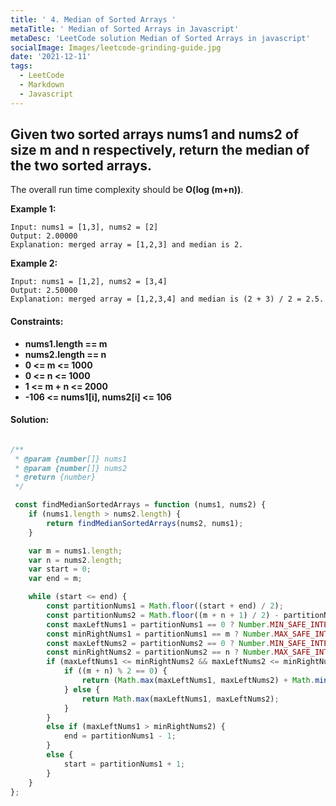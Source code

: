 ```yaml
---
title: ' 4. Median of Sorted Arrays '
metaTitle: ' Median of Sorted Arrays in Javascript'
metaDesc: 'LeetCode solution Median of Sorted Arrays in javascript'
socialImage: Images/leetcode-grinding-guide.jpg
date: '2021-12-11'
tags:
  - LeetCode
  - Markdown
  - Javascript
---
```


## Given two sorted arrays __nums1__ and __nums2__ of size __m__ and __n__ respectively, return the median of the two sorted arrays.

The overall run time complexity should be __O(log (m+n))__.

__Example 1:__

```
Input: nums1 = [1,3], nums2 = [2]
Output: 2.00000
Explanation: merged array = [1,2,3] and median is 2.
```

__Example 2:__

```
Input: nums1 = [1,2], nums2 = [3,4]
Output: 2.50000
Explanation: merged array = [1,2,3,4] and median is (2 + 3) / 2 = 2.5.
``` 

#### __Constraints:__

* __nums1.length == m__
* __nums2.length == n__
* __0 <= m <= 1000__
* __0 <= n <= 1000__
* __1 <= m + n <= 2000__
* __-106 <= nums1[i], nums2[i] <= 106__

#### __Solution:__

```js

/**
 * @param {number[]} nums1
 * @param {number[]} nums2
 * @return {number}
 */

 const findMedianSortedArrays = function (nums1, nums2) {
    if (nums1.length > nums2.length) {
        return findMedianSortedArrays(nums2, nums1);
    }

    var m = nums1.length;
    var n = nums2.length;
    var start = 0;
    var end = m;

    while (start <= end) {
        const partitionNums1 = Math.floor((start + end) / 2);
        const partitionNums2 = Math.floor((m + n + 1) / 2) - partitionNums1;
        const maxLeftNums1 = partitionNums1 == 0 ? Number.MIN_SAFE_INTEGER : nums1[partitionNums1 - 1];
        const minRightNums1 = partitionNums1 == m ? Number.MAX_SAFE_INTEGER : nums1[partitionNums1];
        const maxLeftNums2 = partitionNums2 == 0 ? Number.MIN_SAFE_INTEGER : nums2[partitionNums2 - 1];
        const minRightNums2 = partitionNums2 == n ? Number.MAX_SAFE_INTEGER : nums2[partitionNums2];
        if (maxLeftNums1 <= minRightNums2 && maxLeftNums2 <= minRightNums1) {
            if ((m + n) % 2 == 0) {
                return (Math.max(maxLeftNums1, maxLeftNums2) + Math.min(minRightNums1, minRightNums2)) / 2.0;
            } else {
                return Math.max(maxLeftNums1, maxLeftNums2);
            }
        }
        else if (maxLeftNums1 > minRightNums2) {
            end = partitionNums1 - 1;
        }
        else {
            start = partitionNums1 + 1;
        }
    }
};

```